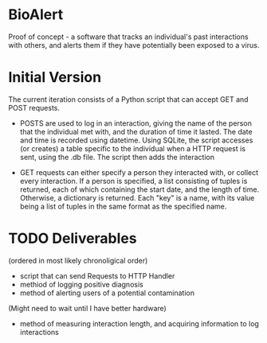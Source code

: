 # BioAlert
Proof of concept - a software that tracks an individual's past interactions with others, and alerts them if they have potentially been exposed to a virus.

# Initial Version
The current iteration consists of a Python script that can accept GET and POST requests. 

* POSTS are used to log in an interaction, giving the name of the person that the 
individual met with, and the duration of time it lasted. The date and time is recorded using datetime. Using SQLite, the script accesses (or creates) a table specific to the individual when 
a HTTP request is sent, using the .db file. The script then adds the interaction

* GET requests can either specify a person they interacted with, or collect every interaction. If a person is specified, a list consisting of tuples is returned,
each of which containing the start date, and the length of time. Otherwise, a dictionary is returned. Each "key" is a name, with its value being a list of tuples 
in the same format as the specified name. 

# TODO Deliverables

(ordered in most likely chronoligical order)

* script that can send Requests to HTTP Handler
* methiod of logging positive diagnosis
* method of alerting users of a potential contamination

(Might need to wait until I have better hardware)
* method of measuring interaction length, and acquiring information to log interactions
